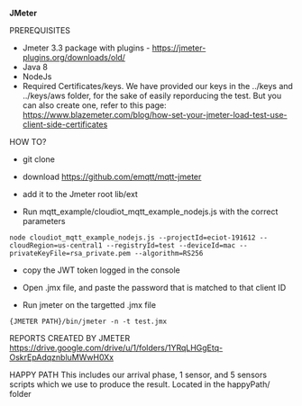 **JMeter**

PREREQUISITES

- Jmeter 3.3 package with plugins - https://jmeter-plugins.org/downloads/old/
- Java 8
- NodeJs
- Required Certificates/keys. We have provided our keys in the ../keys and ../keys/aws folder, for the sake of easily reporducing the test. But you can also create one, refer to this page: https://www.blazemeter.com/blog/how-set-your-jmeter-load-test-use-client-side-certificates


HOW TO?
- git clone
- download https://github.com/emqtt/mqtt-jmeter
- add it to the Jmeter root lib/ext

- Run mqtt_example/cloudiot_mqtt_example_nodejs.js with the correct parameters
```
node cloudiot_mqtt_example_nodejs.js --projectId=eciot-191612 --cloudRegion=us-central1 --registryId=test --deviceId=mac --privateKeyFile=rsa_private.pem --algorithm=RS256
```
- copy the JWT token logged in the console
- Open .jmx file, and paste the password that is matched to that client ID 

- Run jmeter on the targetted .jmx file
```
{JMETER PATH}/bin/jmeter -n -t test.jmx
```

REPORTS CREATED BY JMETER 
https://drive.google.com/drive/u/1/folders/1YRqLHGgEtq-OskrEpAdqznbluMWwH0Xx

HAPPY PATH
This includes our arrival phase, 1 sensor, and 5 sensors scripts which we use to produce the result. Located in the happyPath/ folder

